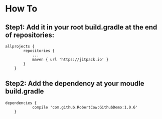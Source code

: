 # How To
## Step1: Add it in your root build.gradle at the end of repositories:
```
allprojects {
		repositories {
			...
			maven { url 'https://jitpack.io' }
		}
	}
```  
## Step2: Add the dependency at your moudle build.gradle
```
dependencies {
	        compile 'com.github.RobertCow:GithubDemo:1.0.6'
	}
```
